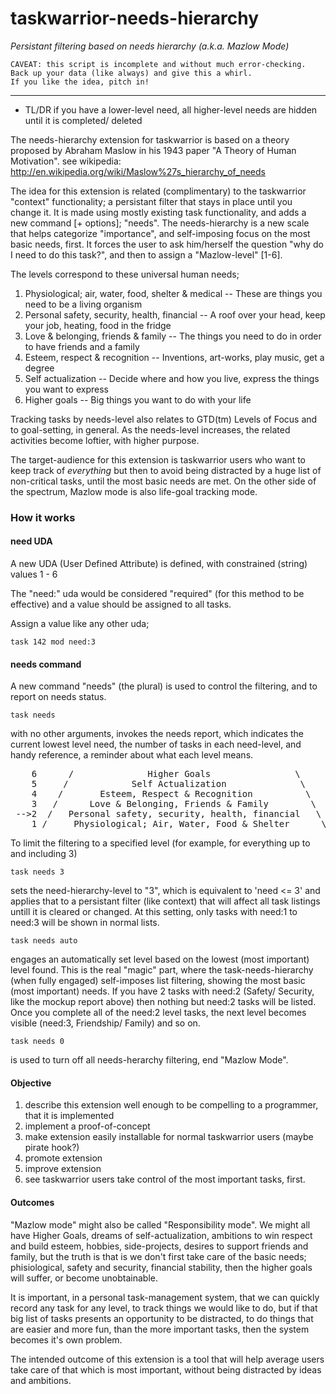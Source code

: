 # taskwarrior-needs-hierarchy
_Persistant filtering based on needs hierarchy (a.k.a. Mazlow Mode)_

    CAVEAT: this script is incomplete and without much error-checking.  
    Back up your data (like always) and give this a whirl. 
    If you like the idea, pitch in!
----

* TL/DR if you have a lower-level need, all higher-level needs are hidden until it is completed/ deleted

The needs-hierarchy extension for taskwarrior is based on a theory proposed by Abraham Maslow in his 1943 paper "A Theory of Human Motivation". see wikipedia: http://en.wikipedia.org/wiki/Maslow%27s_hierarchy_of_needs

The idea for this extension is related (complimentary) to the taskwarrior "context" functionality; a persistant filter that stays in place until you change it. It is made using mostly existing task functionality, and adds a new command [+ options]; "needs". The needs-hierarchy is a new scale that helps categorize "importance", and self-imposing focus on the most basic needs, first. It forces the user to ask him/herself the question "why do I need to do this task?", and then to assign a "Mazlow-level" [1-6].

The levels correspond to these universal human needs;

1. Physiological; air, water, food, shelter & medical
    -- These are things you need to be a living organism
2. Personal safety, security, health, financial
    -- A roof over your head, keep your job, heating, food in the fridge
3. Love & belonging, friends & family
    -- The things you need to do in order to have friends and a family
4. Esteem, respect & recognition
    -- Inventions, art-works, play music, get a degree
5. Self actualization
    -- Decide where and how you live, express the things you want to express
6. Higher goals
    -- Big things you want to do with your life

Tracking tasks by needs-level also relates to GTD(tm) Levels of Focus and to goal-setting, in general. As the needs-level increases, the related activities become loftier, with higher purpose. 

The target-audience for this extension is taskwarrior users who want to keep track of _everything_ but then to avoid being distracted by a huge list of non-critical tasks, until the most basic needs are met. On the other side of the spectrum, Mazlow mode is also life-goal tracking mode.

### How it works

#### need UDA
A new UDA (User Defined Attribute) is defined, with constrained (string) values 1 - 6

The "need:" uda would be considered "required" (for this method to be effective) and a value should be assigned to all tasks.

Assign a value like any other uda;

    task 142 mod need:3

#### needs command
A new command "needs" (the plural) is used to control the filtering, and to report on needs status.

    task needs
with no other arguments, invokes the needs report, which indicates the current lowest level need,
the number of tasks in each need-level, and handy reference, a reminder about what each level means.
<pre>
    6      /              Higher Goals                \      (2)
    5     /            Self Actualization              \     (2)
    4    /       Esteem, Respect & Recognition          \   (17)
    3   /      Love & Belonging, Friends & Family        \  (32)
 -->2  /   Personal safety, security, health, financial   \  (2)
    1 /     Physiological; Air, Water, Food & Shelter      \ (0)
</pre>
To limit the filtering to a specified level (for example, for everything up to and including 3)

    task needs 3
sets the need-hierarchy-level to "3", which is equivalent to 'need <= 3' and applies that to a persistant filter (like context) that will affect all task listings untill it is cleared or changed.
At this setting, only tasks with need:1 to need:3 will be shown in normal lists.

    task needs auto
engages an automatically set level based on the lowest (most important) level found. This is the real "magic" part, where the task-needs-hierarchy (when fully engaged) self-imposes list filtering, showing the most basic (most important) needs. If you have 2 tasks with need:2 (Safety/ Security, like the mockup report above) then nothing but need:2 tasks will be listed. Once you complete all of the need:2 level tasks, the next level becomes visible (need:3, Friendship/ Family) and so on.

    task needs 0
is used to turn off all needs-herarchy filtering, end "Mazlow Mode".

#### Objective

1. describe this extension well enough to be compelling to a programmer, that it is implemented
2. implement a proof-of-concept
3. make extension easily installable for normal taskwarrior users (maybe pirate hook?)
4. promote extension
5. improve extension
6. see taskwarrior users take control of the most important tasks, first.

#### Outcomes

"Mazlow mode" might also be called "Responsibility mode". We might all have Higher Goals, dreams of self-actualization, ambitions to win respect and build esteem, hobbies, side-projects, desires to support friends and family, but the truth is that is we don't first take care of the basic needs; phisiological, safety and security, financial stability, then the higher goals will suffer, or become unobtainable. 

It is important, in a personal task-management system, that we can quickly record any task for any level, to track things we would like to do, but if that big list of tasks presents an opportunity to be distracted, to do things that are easier and more fun, than the more important tasks, then the system becomes it's own problem.

The intended outcome of this extension is a tool that will help average users take care of that which is most important, without being distracted by ideas and ambitions. 


